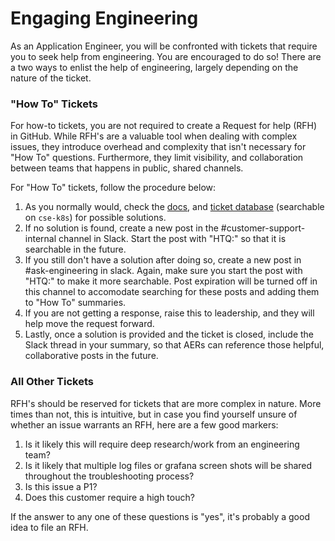 # Engaging Engineering

As an Application Engineer, you will be confronted with tickets that require you to seek help from engineering. You are encouraged to do so! There are a two ways to enlist the help of engineering, largely depending on the nature of the ticket.

### "How To" Tickets

For how-to tickets, you are not required to create a Request for help (RFH) in GitHub. While RFH's are a valuable tool when dealing with complex issues, they introduce overhead and complexity that isn't necessary for "How To" questions. Furthermore, they limit visibility, and collaboration between teams that happens in public, shared channels.

For "How To" tickets, follow the procedure below:

1. As you normally would, check the [docs](https://docs.sourcegraph.com), and [ticket database](https://github.com/sourcegraph/support-tools-internal/tree/main/resolved-tickets) (searchable on `cse-k8s`) for possible solutions.
2. If no solution is found, create a new post in the #customer-support-internal channel in Slack. Start the post with "HTQ:" so that it is searchable in the future.
3. If you still don't have a solution after doing so, create a new post in #ask-engineering in slack. Again, make sure you start the post with "HTQ:" to make it more searchable. Post expiration will be turned off in this channel to accomodate searching for these posts and adding them to "How To" summaries.
4. If you are not getting a response, raise this to leadership, and they will help move the request forward.
5. Lastly, once a solution is provided and the ticket is closed, include the Slack thread in your summary, so that AERs can reference those helpful, collaborative posts in the future.

### All Other Tickets

RFH's should be reserved for tickets that are more complex in nature. More times than not, this is intuitive, but in case you find yourself unsure of whether an issue warrants an RFH, here are a few good markers:

1. Is it likely this will require deep research/work from an engineering team?
2. Is it likely that multiple log files or grafana screen shots will be shared throughout the troubleshooting process?
3. Is this issue a P1?
4. Does this customer require a high touch?

If the answer to any one of these questions is "yes", it's probably a good idea to file an RFH.
